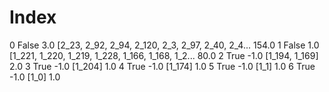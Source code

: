 # Index
0   False   3.0  [2_23, 2_92, 2_94, 2_120, 2_3, 2_97, 2_40, 2_4...  154.0
1   False   1.0  [1_221, 1_220, 1_219, 1_228, 1_166, 1_168, 1_2...   80.0
2    True  -1.0                                     [1_194, 1_169]    2.0
3    True  -1.0                                            [1_204]    1.0
4    True  -1.0                                            [1_174]    1.0
5    True  -1.0                                              [1_1]    1.0
6    True  -1.0                                              [1_0]    1.0
